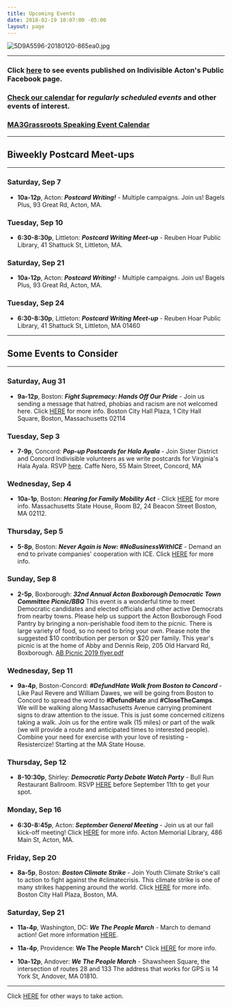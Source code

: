 ```yaml
---
title: Upcoming Events
date: 2018-02-19 10:07:00 -05:00
layout: page
---
```


![5D9A5596-20180120-865ea0.jpg](/uploads/5D9A5596-20180120-865ea0.jpg)

---

### Click [here](https://www.facebook.com/pg/IndivisibleActon/events/?ref=page_internal) to see events published on Indivisible Acton's Public Facebook page.

### [Check our calendar](http://www.indivisibleacton.org/calendar.html) for *regularly scheduled events* and other events of interest.

### [MA3Grassroots Speaking Event Calendar](https://www.ma3grassroots.com/event-calendar)

---

## Biweekly Postcard Meet-ups

---

### Saturday, Sep 7

* **10a-12p**, Acton: ***Postcard Writing!*** - Multiple campaigns.  Join us!  Bagels Plus, 93 Great Rd, Acton, MA. 

### Tuesday, Sep 10

* **6:30-8:30p**, Littleton: ***Postcard Writing Meet-up*** - Reuben Hoar Public Library, 41 Shattuck St, Littleton, MA. 


### Saturday, Sep 21

* **10a-12p**, Acton: ***Postcard Writing!*** - Multiple campaigns.  Join us!  Bagels Plus, 93 Great Rd, Acton, MA. 

### Tuesday, Sep 24

* **6:30-8:30p**, Littleton: ***Postcard Writing Meet-up*** - Reuben Hoar Public Library, 41 Shattuck St, Littleton, MA 01460


---
## Some Events to Consider
---

### Saturday, Aug 31

* **9a-12p**, Boston: ***Fight Supremacy: Hands Off Our Pride*** - Join us sending a message that hatred, phobias and racism are not welcomed here.  Click [HERE](https://www.facebook.com/events/347983952580496/?active_tab=about) for more info.  Boston City Hall Plaza,
  1 City Hall Square, Boston, Massachusetts 02114

### Tuesday, Sep 3

* **7-9p**, Concord: ***Pop-up Postcards for Hala Ayala*** - Join Sister District and Concord Indivisible volunteers as we write postcards for Virginia's Hala Ayala.  RSVP [here](https://sisterdistrict.knack.com/ma-ri#my-events/event-page/5d4ec1c81ef9e0001188d6b6/event-details-listing/5d4ec1c81ef9e0001188d6b6/?link_id=57&can_id=9a7cc198611ac2a74f284fdda8e14f7e&source=email-2019-8-28-indivisible-acton-weekly-newsletter&email_referrer=email_601366&email_subject=2019-8-28-indivisible-acton-weekly-newsletter). Caffe Nero, 55 Main Street, Concord, MA

### Wednesday, Sep 4

* **10a-1p**, Boston:  ***Hearing for Family Mobility Act*** - Click [HERE](https://www.massjwj.net/events-2/2019/8/28/work-and-family-mobility-act-hearing) for more info.  Massachusetts State House, Room B2, 24 Beacon Street Boston, MA 02112.

### Thursday, Sep 5

* **5-8p**, Boston: ***Never Again is Now: #NoBusinessWithICE*** - Demand an end to private companies' cooperation with ICE.  Click [HERE](https://www.facebook.com/events/489373111624120/) for more info.

### Sunday, Sep 8

* **2-5p**, Boxborough:  ***32nd Annual Acton Boxborough Democratic Town Committee Picnic/BBQ*** This event is a wonderful time to meet Democratic candidates and elected officials and other active Democrats from nearby towns. Please help us support the Acton Boxborough Food Pantry by bringing a non-perishable food item to the picnic. There is large variety of food, so no need to bring your own. Please note the suggested $10 contribution per person or $20 per family. This year's picnic is at the home of Abby and Dennis Reip, 205 Old Harvard Rd, Boxborough. [AB Picnic 2019 flyer.pdf](/uploads/AB%20Picnic%202019%20flyer.pdf)

### Wednesday, Sep 11

* **9a-4p**, Boston-Concord: ***#DefundHate Walk from Boston to Concord*** - Like Paul Revere and William Dawes, we will be going from Boston to Concord to spread the word to **#DefundHate** and **#CloseTheCamps**. We will be walking along Massachusetts Avenue carrying prominent signs to draw attention to the issue. This is just some concerned citizens taking a walk. Join us for the entire walk (15 miles) or part of the walk (we will provide a route and anticipated times to interested people). Combine your need for exercise with your love of resisting - Resistercize! Starting at the MA State House.  


### Thursday, Sep 12

* **8-10:30p**, Shirley:  ***Democratic Party Debate Watch Party*** - Bull Run Restaurant Ballroom.  RSVP [HERE](https://u1584542.ct.sendgrid.net/mps2/c/3AA/ni0YAA/t.2uj/q22Xc3LsQtuCpl2EJCUMYw/h57/DlndGaO5uZHYaMBii-2B3BW-2BsrvGsGZQlREs0fvKw28d8JG0ltS31Z1sWLhulhi6yzjgCEVvEn-2B1ve2R19OtkuKkbMMwZ1NQcVGaf-2FW7Cso1PARqyvSf8z936eH3BGFKcIlvEeNsgvMohQZrbPKBo2XHOGvRw9HeU4CnbRZAudGVW47o14gxTrbgqcPM9svVz-2BsRFdoAbAy04HZDzJ4kR6A46n9sAbxSln5K8CNSQI-2FDUo8aerFBG0RTfkacFfbq4AlNUu5iTNJLLc80GI-2BvohMFz-2BeXNQYPVUg-2FX0vnjjTQ2zvADqaDhn0Fzb2x0iIZ6uqensvTBo1UES1UWGS5wwoV8h5Jbkb92pJ5OF5m6LT4I-3D/OO4w) before September 11th to get your spot.

### Monday, Sep 16

* **6:30-8:45p**, Acton: ***September General Meeting*** - Join us at our fall kick-off meeting!  Click [HERE](http://www.indivisibleacton.org/2019/08/30/general-meeting-and-future-plans.html) for more info.  Acton Memorial Library, 486 Main St, Acton, MA. 


### Friday, Sep 20

* **8a-5p**, Boston:  ***Boston Climate Strike*** - Join Youth Climate Strike's call to action to fight against the #climatecrisis.  This climate strike is one of many strikes happening around the world.  Click [HERE](https://www.facebook.com/events/349500849297711/) for more info.  Boston City Hall Plaza, Boston, MA.

### Saturday, Sep 21

* **11a-4p**, Washington, DC: ***We The People March*** - March to demand action!  Get more information [HERE](https://wethepeoplemarch.org).

* **11a-4p**, Providence: **We The People March*** Click [HERE](https://www.facebook.com/events/rhode-island-statehouse/we-the-people-providence-solidarity-march/287969052053344/) for more info.  


* **10a-12p**, Andover: ***We The People March*** -  Shawsheen Square, the intersection of routes 28 and 133
The address that works for GPS is 14 York St, Andover, MA 01810. 



---

Click [HERE](http://www.indivisibleacton.org/take-action.html) for other ways to take action.